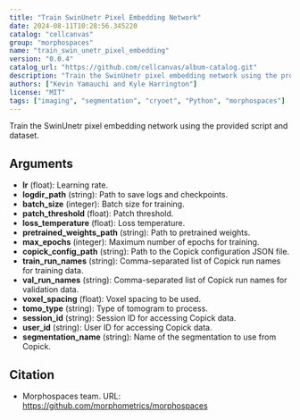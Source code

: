 ```yaml
---
title: "Train SwinUnetr Pixel Embedding Network"
date: 2024-08-11T10:28:56.345220
catalog: "cellcanvas"
group: "morphospaces"
name: "train_swin_unetr_pixel_embedding"
version: "0.0.4"
catalog_url: "https://github.com/cellcanvas/album-catalog.git"
description: "Train the SwinUnetr pixel embedding network using the provided script and dataset."
authors: ["Kevin Yamauchi and Kyle Harrington"]
license: "MIT"
tags: ["imaging", "segmentation", "cryoet", "Python", "morphospaces"]
---
```


Train the SwinUnetr pixel embedding network using the provided script and dataset.

## Arguments

- **lr** (float): Learning rate.
- **logdir_path** (string): Path to save logs and checkpoints.
- **batch_size** (integer): Batch size for training.
- **patch_threshold** (float): Patch threshold.
- **loss_temperature** (float): Loss temperature.
- **pretrained_weights_path** (string): Path to pretrained weights.
- **max_epochs** (integer): Maximum number of epochs for training.
- **copick_config_path** (string): Path to the Copick configuration JSON file.
- **train_run_names** (string): Comma-separated list of Copick run names for training data.
- **val_run_names** (string): Comma-separated list of Copick run names for validation data.
- **voxel_spacing** (float): Voxel spacing to be used.
- **tomo_type** (string): Type of tomogram to process.
- **session_id** (string): Session ID for accessing Copick data.
- **user_id** (string): User ID for accessing Copick data.
- **segmentation_name** (string): Name of the segmentation to use from Copick.

## Citation

- Morphospaces team.
  URL: https://github.com/morphometrics/morphospaces

